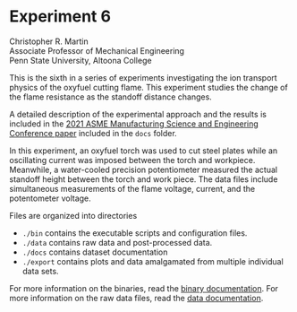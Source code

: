 # Experiment 6

Christopher R. Martin  
Associate Professor of Mechanical Engineering  
Penn State University, Altoona College  

This is the sixth in a series of experiments investigating the ion transport physics of the oxyfuel cutting flame.  This experiment studies the change of the flame resistance as the standoff distance changes.

A detailed description of the experimental approach and the results is included in the [2021 ASME Manufacturing Science and Engineering Conference paper](./docs/2021msec.pdf) included in the `docs` folder.

In this experiment, an oxyfuel torch was used to cut steel plates while an oscillating current was imposed between the torch and workpiece.  Meanwhile, a water-cooled precision potentiometer measured the actual standoff height between the torch and work piece.  The data files include simultaneous measurements of the flame voltage, current, and the potentometer voltage.

Files are organized into directories
- `./bin`  contains the executable scripts and configuration files.
- `./data`  contains raw data and post-processed data.
- `./docs`  contains dataset documentation
- `./export`  contains plots and data amalgamated from multiple individual data sets.

For more information on the binaries, read the [binary documentation](./docs/bin.md).  For more information on the raw data files, read the [data documentation](./docs/data.md).
